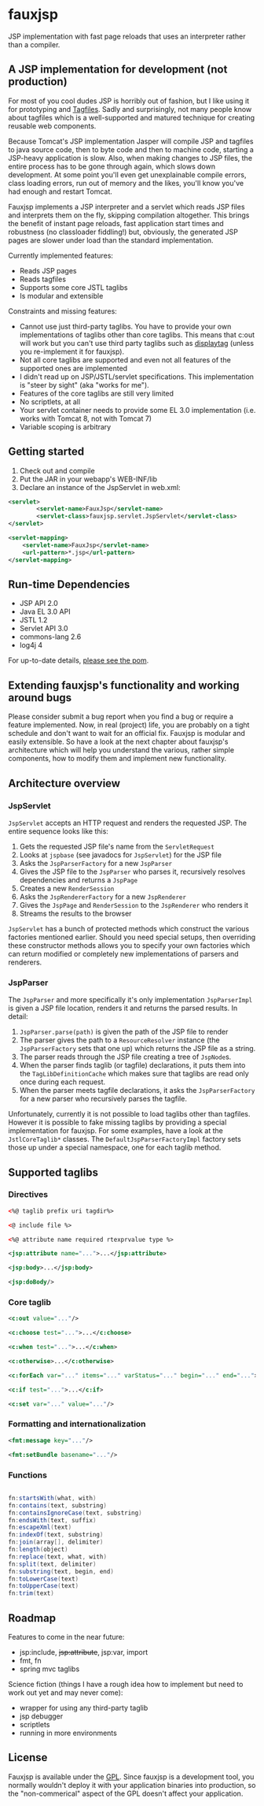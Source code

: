 fauxjsp
=======

JSP implementation with fast page reloads that uses an interpreter rather than a compiler.

## A JSP implementation for development (not production)

For most of you cool dudes JSP is horribly out of fashion, but I like using it for prototyping and [Tagfiles](http://docs.oracle.com/javaee/1.4/tutorial/doc/JSPTags5.html). Sadly and surprisingly, not many people know about tagfiles which is a well-supported and matured technique for creating reusable web components.

Because Tomcat's JSP implementation Jasper will compile JSP and tagfiles to java source code, then to byte code and then to machine code, starting a JSP-heavy application is slow. Also, when making changes to JSP files, the entire process has to be gone through again, which slows down development. At some point you'll even get unexplainable compile errors, class loading errors, run out of memory and the likes, you'll know you've had enough and restart Tomcat.

Fauxjsp implements a JSP interpreter and a servlet which reads JSP files and interprets them on the fly, skipping compilation altogether. This brings the benefit of instant page reloads, fast application start times and robustness (no classloader fiddling!) but, obviously, the generated JSP pages are slower under load than the standard implementation.

Currently implemented features:

* Reads JSP pages
* Reads tagfiles
* Supports some core JSTL taglibs
* Is modular and extensible

Constraints and missing features:

* Cannot use just third-party taglibs. You have to provide your own implementations of taglibs other than core taglibs. This means that c:out will work but
  you can't use third party taglibs such as [displaytag](http://www.displaytag.org) (unless you re-implement it for fauxjsp).
* Not all core taglibs are supported and even not all features of the supported ones are implemented
* I didn't read up on JSP/JSTL/servlet specifications. This implementation is "steer by sight" (aka "works for me").
* Features of the core taglibs are still very limited
* No scriptlets, at all
* Your servlet container needs to provide some EL 3.0 implementation (i.e. works with Tomcat 8, not with Tomcat 7)
* Variable scoping is arbitrary

## Getting started

1. Check out and compile
2. Put the JAR in your webapp's WEB-INF/lib
3. Declare an instance of the JspServlet in web.xml:

```xml
<servlet>
        <servlet-name>FauxJsp</servlet-name>
        <servlet-class>fauxjsp.servlet.JspServlet</servlet-class>
</servlet>

<servlet-mapping>
	<servlet-name>FauxJsp</servlet-name>
	<url-pattern>*.jsp</url-pattern>
</servlet-mapping>
```

## Run-time Dependencies

* JSP API 2.0
* Java EL 3.0 API
* JSTL 1.2
* Servlet API 3.0
* commons-lang 2.6
* log4j 4

For up-to-date details, [please see the pom](pom.xml).

## Extending fauxjsp's functionality and working around bugs

Please consider submit a bug report when you find a bug or require a feature implemented. Now, in real (project) life, 
you are probably on a tight schedule and don't want to wait for an official fix. Fauxjsp is modular and easily
extensible. So have a look at the next chapter about fauxjsp's architecture which will help you understand the various,
rather simple components, how to modify them and implement new functionality.

## Architecture overview

### JspServlet

```JspServlet``` accepts an HTTP request and renders the requested JSP. The entire sequence looks like this:

1. Gets the requested JSP file's name from the ```ServletRequest```
2. Looks at ```jspbase``` (see javadocs for ```JspServlet```) for the JSP file
3. Asks the ```JspParserFactory``` for a new ```JspParser```
4. Gives the JSP file to the ```JspParser``` who parses it, recursively resolves dependencies and returns a ```JspPage```
5. Creates a new ```RenderSession```
6. Asks the ```JspRendererFactory``` for a new ```JspRenderer```
7. Gives the ```JspPage``` and ```RenderSession``` to the ```JspRenderer``` who renders it
8. Streams the results to the browser

```JspServlet``` has a bunch of protected methods which construct the various factories mentioned earlier. Should you need special setups,
then overriding these constructor methods allows you to specify your own factories which can return modified or completely new implementations
of parsers and renderers.

### JspParser

The ```JspParser``` and more specifically it's only implementation ```JspParserImpl``` is given a JSP file location, renders it and returns
the parsed results. In detail:

1. ```JspParser.parse(path)``` is given the path of the JSP file to render
2. The parser gives the path to a ```ResourceResolver``` instance (the ```JspParserFactory``` sets that one up) which returns
   the JSP file as a string.
3. The parser reads through the JSP file creating a tree of ```JspNode```s.
4. When the parser finds taglib (or tagfile) declarations, it puts them into the ```TagLibDefinitionCache``` which makes sure that
   taglibs are read only once during each request.
5. When the parser meets tagfile declarations, it asks the ```JspParserFactory``` for a new parser who recursively parses the tagfile.

Unfortunately, currently it is not possible to load taglibs other than tagfiles. However it is possible to fake missing taglibs by providing a special
implementation for fauxjsp. For some examples, have a look at the ```JstlCoreTaglib*``` classes. The ```DefaultJspParserFactoryImpl``` factory sets those
up under a special namespace, one for each taglib method.

## Supported taglibs

### Directives

```xml
<%@ taglib prefix uri tagdir%>

<@ include file %>

<%@ attribute name required rtexprvalue type %>

<jsp:attribute name="...">...</jsp:attribute>

<jsp:body>...</jsp:body>

<jsp:doBody/>
```

### Core taglib

```xml
<c:out value="..."/>

<c:choose test="...">...</c:choose>

<c:when test="...">...</c:when>

<c:otherwise>...</c:otherwise>

<c:forEach var="..." items="..." varStatus="..." begin="..." end="...">...</c:forEach>

<c:if test="...">...</c:if>

<c:set var="..." value="..."/>

```

### Formatting and internationalization

```xml
<fmt:message key="..."/>

<fmt:setBundle basename="..."/>
```

### Functions

```java

fn:startsWith(what, with)
fn:contains(text, substring)
fn:containsIgnoreCase(text, substring)
fn:endsWith(text, suffix)
fn:escapeXml(text)
fn:indexOf(text, substring)
fn:join(array[], delimiter)
fn:length(object)
fn:replace(text, what, with)
fn:split(text, delimiter)
fn:substring(text, begin, end)
fn:toLowerCase(text)
fn:toUpperCase(text)
fn:trim(text)
```


## Roadmap

Features to come in the near future:

* jsp:include, ~~jsp:attribute~~, jsp:var, import
* fmt, fn
* spring mvc taglibs

Science fiction (things I have a rough idea how to implement but need to work out yet and may never come):

* wrapper for using any third-party taglib
* jsp debugger
* scriptlets
* running in more environments

## License

Fauxjsp is available under the [GPL](http://www.gnu.org/copyleft/gpl.html). Since fauxjsp is a development tool, you normally wouldn't deploy it with your
application binaries into production, so the "non-commerical" aspect of the GPL doesn't affect your application.
